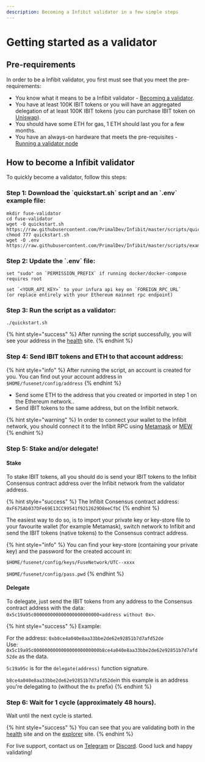 ```yaml
---
description: Becoming a Infibit validator in a few simple steps
---
```


# Getting started as a validator

## Pre-requirements

In order to be a Infibit validator, you first must see that you meet the pre-requirements:

* You know what it means to be a Infibit validator - [Becoming a validator](how-to-become-a-validator.md#what-it-means-to-be-a-validator).
* You have at least 100K IBIT tokens or you will have an aggregated delegation of at least 100K IBIT tokens \(you can purchase IBIT token on [Uniswap](https://uniswap.exchange/swap/0x970b9bb2c0444f5e81e9d0efb84c8ccdcdcaf84d)\).
* You should have some ETH for gas, 1 ETH should last you for a few months.
* You have an always-on hardware that meets the pre-requisites - [Running a validator node](run-your-own-validator.md#pre-requisites)

## How to become a Infibit validator

To quickly become a validator, follow this steps:

### Step 1: Download the \`quickstart.sh\` script and an \`.env\` example file:

```text
mkdir fuse-validator
cd fuse-validator
wget -O quickstart.sh https://raw.githubusercontent.com/PrimalDev/Infibit/master/scripts/quickstart.sh
chmod 777 quickstart.sh
wget -O .env https://raw.githubusercontent.com/PrimalDev/Infibit/master/scripts/examples/.env.validator.example
```

### Step 2: Update the \`.env\` file:

```text
set "sudo" on `PERMISSION_PREFIX` if running docker/docker-compose requires root

set `<YOUR_API_KEY>` to your infura api key on `FOREIGN_RPC_URL`
(or replace entirely with your Ethereum mainnet rpc endpoint)
```

### Step 3: Run the script as a validator:

```text
./quickstart.sh
```

{% hint style="success" %}
After running the script successfully, you will see your address in the [health](https://status.infibitscan.com/) site.
{% endhint %}

### Step 4: **Send IBIT tokens and ETH to that account address:**

{% hint style="info" %}
After running the script, an account is created for you. You can find out your account address in `$HOME/fusenet/config/address`
{% endhint %}

* Send some ETH to the address that you created or imported in step 1 on the Ethereum network..
* Send IBIT tokens to the same address, but on the Infibit network.

{% hint style="warning" %}
In order to connect your wallet to the Infibit network, you should connect it to the Infibit RPC using [Metamask](../../how-to-add-fuse-to-your-metamask.md) or [MEW](../../how-to-add-fuse-network-to-mew.md)
{% endhint %}

### Step 5: Stake and/or delegate!

#### Stake

To stake IBIT tokens, all you should do is send your IBIT tokens to the Infibit Consensus contract address over the Infibit network from the validator address.

{% hint style="success" %}
The Infibit Consensus contract address: `0xF675Ab037DFe69E13CC99541f9212629D8eeCfbC`
{% endhint %}

The easiest way to do so, is to import your private key or key-store file to your favourite wallet \(for example Metamask\), switch network to Infibit and send the IBIT tokens \(native tokens\) to the Consensus contract address.

{% hint style="info" %}
You can find your key-store \(containing your private key\) and the password for the created account in:

`$HOME/fusenet/config/keys/FuseNetwork/UTC--xxxx`

`$HOME/fusenet/config/pass.pwd`
{% endhint %}

#### Delegate

To delegate, just send the IBIT tokens from any address to the Consensus contract address with the data: `0x5c19a95c000000000000000000000000<address without 0x>`.

{% hint style="success" %}
Example:

For the address: `0xb8ce4a040e8aa33bbe2de62e92851b7d7afd52de`  
Use: `0x5c19a95c000000000000000000000000b8ce4a040e8aa33bbe2de62e92851b7d7afd52de` as the data.

`5c19a95c` is for the `delegate(address)` function signature.

`b8ce4a040e8aa33bbe2de62e92851b7d7afd52de`in this example is an address you're delegating to \(without the `0x` prefix\)
{% endhint %}

### Step 6: Wait for 1 cycle \(approximately 48 hours\).

Wait until the next cycle is started.

{% hint style="success" %}
You can see that you are validating both in the [health](https://status.infibitscan.com/) site and on the [explorer](https://infibitscan.com) site.
{% endhint %}

For live support, contact us on [Telegram](https://t.me/) or [Discord](https://discord.gg/). Good luck and happy validating!

